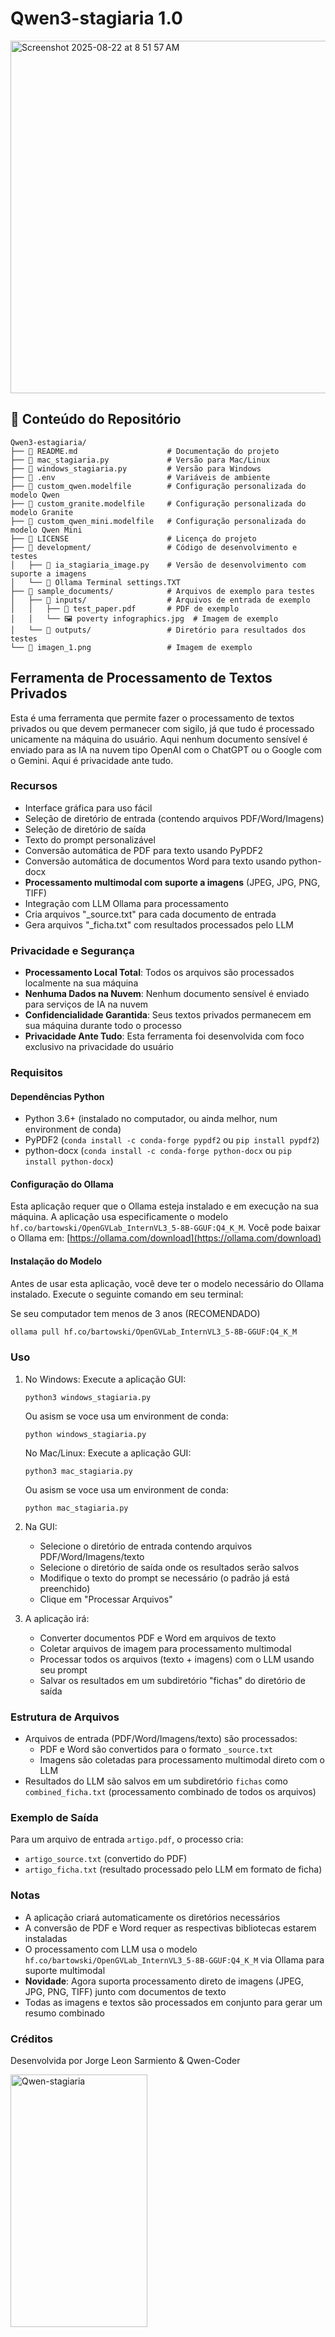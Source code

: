 # Qwen3-stagiaria 1.0

<img width="639" height="564" alt="Screenshot 2025-08-22 at 8 51 57 AM" src="https://github.com/user-attachments/assets/5c11a648-d148-4fe8-a099-a63df2180177" />


## 📁 Conteúdo do Repositório

```
Qwen3-estagiaria/
├── 📄 README.md                    # Documentação do projeto
├── 🐍 mac_stagiaria.py             # Versão para Mac/Linux
├── 🐍 windows_stagiaria.py         # Versão para Windows
├── 📄 .env                         # Variáveis de ambiente
├── 📄 custom_qwen.modelfile        # Configuração personalizada do modelo Qwen
├── 📄 custom_granite.modelfile     # Configuração personalizada do modelo Granite
├── 📄 custom_qwen_mini.modelfile   # Configuração personalizada do modelo Qwen Mini
├── 📄 LICENSE                      # Licença do projeto
├── 📁 development/                 # Código de desenvolvimento e testes
│   ├── 🐍 ia_stagiaria_image.py    # Versão de desenvolvimento com suporte a imagens
│   └── 📄 Ollama Terminal settings.TXT
├── 📁 sample_documents/            # Arquivos de exemplo para testes
│   ├── 📁 inputs/                  # Arquivos de entrada de exemplo
│   │   ├── 📄 test_paper.pdf       # PDF de exemplo
│   │   └── 🖼️ poverty infographics.jpg  # Imagem de exemplo
│   └── 📁 outputs/                 # Diretório para resultados dos testes
└── 📄 imagen_1.png                 # Imagem de exemplo
```

## Ferramenta de Processamento de Textos Privados

Esta é uma ferramenta que permite fazer o processamento de textos privados ou que devem permanecer com sigilo, já que tudo é processado unicamente na máquina do usuário. Aqui nenhum documento sensível é enviado para as IA na nuvem tipo OpenAI com o ChatGPT ou o Google com o Gemini. Aqui é privacidade ante tudo.

### Recursos

- Interface gráfica para uso fácil
- Seleção de diretório de entrada (contendo arquivos PDF/Word/Imagens)
- Seleção de diretório de saída
- Texto do prompt personalizável
- Conversão automática de PDF para texto usando PyPDF2
- Conversão automática de documentos Word para texto usando python-docx
- **Processamento multimodal com suporte a imagens** (JPEG, JPG, PNG, TIFF)
- Integração com LLM Ollama para processamento
- Cria arquivos "_source.txt" para cada documento de entrada
- Gera arquivos "_ficha.txt" com resultados processados pelo LLM

### Privacidade e Segurança

- **Processamento Local Total**: Todos os arquivos são processados localmente na sua máquina
- **Nenhuma Dados na Nuvem**: Nenhum documento sensível é enviado para serviços de IA na nuvem
- **Confidencialidade Garantida**: Seus textos privados permanecem em sua máquina durante todo o processo
- **Privacidade Ante Tudo**: Esta ferramenta foi desenvolvida com foco exclusivo na privacidade do usuário

### Requisitos

#### Dependências Python
- Python 3.6+ (instalado no computador, ou ainda melhor, num environment de conda)
- PyPDF2 (`conda install -c conda-forge pypdf2` ou `pip install pypdf2`)
- python-docx (`conda install -c conda-forge python-docx` ou `pip install python-docx`)

#### Configuração do Ollama
Esta aplicação requer que o Ollama esteja instalado e em execução na sua máquina. A aplicação usa especificamente o modelo `hf.co/bartowski/OpenGVLab_InternVL3_5-8B-GGUF:Q4_K_M`. Você pode baixar o Ollama em: [https://ollama.com/download](https://ollama.com/download)

#### Instalação do Modelo
Antes de usar esta aplicação, você deve ter o modelo necessário do Ollama instalado. Execute o seguinte comando em seu terminal:

Se seu computador tem menos de 3 anos (RECOMENDADO)

```bash
ollama pull hf.co/bartowski/OpenGVLab_InternVL3_5-8B-GGUF:Q4_K_M
```


### Uso

1. No Windows: Execute a aplicação GUI:
   ```
   python3 windows_stagiaria.py
   ```
   Ou asism se voce usa um environment de conda:
   ```
   python windows_stagiaria.py
   ```

   No Mac/Linux: Execute a aplicação GUI:
   ```
   python3 mac_stagiaria.py
   ```
   Ou asism se voce usa um environment de conda:
   ```
   python mac_stagiaria.py
   ```

2. Na GUI:
   - Selecione o diretório de entrada contendo arquivos PDF/Word/Imagens/texto
   - Selecione o diretório de saída onde os resultados serão salvos
   - Modifique o texto do prompt se necessário (o padrão já está preenchido)
   - Clique em "Processar Arquivos"

3. A aplicação irá:
   - Converter documentos PDF e Word em arquivos de texto
   - Coletar arquivos de imagem para processamento multimodal
   - Processar todos os arquivos (texto + imagens) com o LLM usando seu prompt
   - Salvar os resultados em um subdiretório "fichas" do diretório de saída

### Estrutura de Arquivos

- Arquivos de entrada (PDF/Word/Imagens/texto) são processados:
  - PDF e Word são convertidos para o formato `_source.txt`
  - Imagens são coletadas para processamento multimodal direto com o LLM
- Resultados do LLM são salvos em um subdiretório `fichas` como `combined_ficha.txt` (processamento combinado de todos os arquivos)

### Exemplo de Saída

Para um arquivo de entrada `artigo.pdf`, o processo cria:
- `artigo_source.txt` (convertido do PDF)
- `artigo_ficha.txt` (resultado processado pelo LLM em formato de ficha)

### Notas

- A aplicação criará automaticamente os diretórios necessários
- A conversão de PDF e Word requer as respectivas bibliotecas estarem instaladas
- O processamento com LLM usa o modelo `hf.co/bartowski/OpenGVLab_InternVL3_5-8B-GGUF:Q4_K_M` via Ollama para suporte multimodal
- **Novidade**: Agora suporta processamento direto de imagens (JPEG, JPG, PNG, TIFF) junto com documentos de texto
- Todas as imagens e textos são processados em conjunto para gerar um resumo combinado

### Créditos

Desenvolvida por Jorge Leon Sarmiento & Qwen-Coder

<img width="219" height="404" alt="Qwen-stagiaria" src="https://github.com/user-attachments/assets/ce6aebf3-93b4-4c3f-8204-5ce993098d90" />

